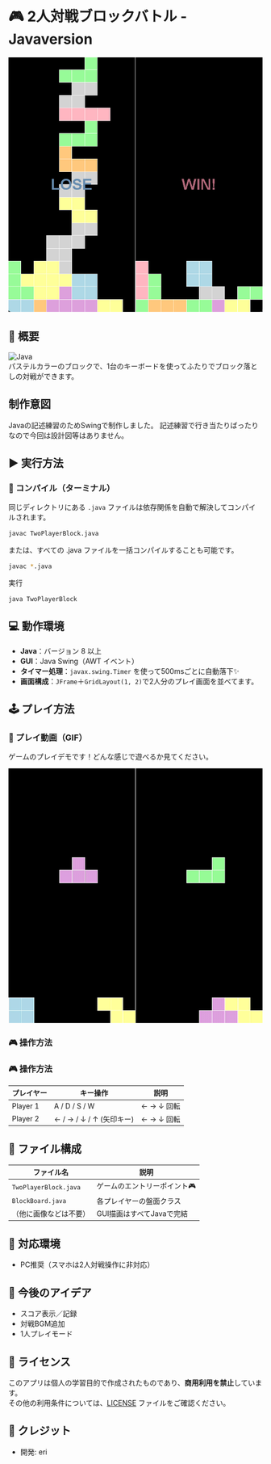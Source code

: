 # 🎮 2人対戦ブロックバトル - Javaversion

![Screenshot](images/block.jpg) 

## 🧩 概要

![Java](https://img.shields.io/badge/Java-Swing-orange?logo=java)  
パステルカラーのブロックで、1台のキーボードを使ってふたりでブロック落としの対戦ができます。

## 制作意図

Javaの記述練習のためSwingで制作しました。
記述練習で行き当たりばったりなので今回は設計図等はありません。

## ▶️ 実行方法

### 🔧 コンパイル（ターミナル）

同じディレクトリにある `.java` ファイルは依存関係を自動で解決してコンパイルされます。
```bash
javac TwoPlayerBlock.java
```
または、すべての .java ファイルを一括コンパイルすることも可能です。
```bash
javac *.java
```
実行
```bash
java TwoPlayerBlock
```

## 💻 動作環境

- **Java**：バージョン 8 以上
- **GUI**：Java Swing（AWT イベント）
- **タイマー処理**：`javax.swing.Timer` を使って500msごとに自動落下✨
- **画面構成**：`JFrame`＋`GridLayout(1, 2)`で2人分のプレイ画面を並べてます。

## 🕹️ プレイ方法

### 🚀 プレイ動画（GIF）

ゲームのプレイデモです！どんな感じで遊べるか見てください。

![2人対戦ブロックバトルデモ](images/block.gif)

### 🎮 操作方法

### 🎮 操作方法

| プレイヤー  | キー操作               | 説明       |
|-------------|------------------------|------------|
| Player 1    | A / D / S / W          | ← → ↓ 回転 |
| Player 2    | ← / → / ↓ / ↑ (矢印キー) | ← → ↓ 回転 |

## 📁 ファイル構成

| ファイル名             | 説明                             |
|------------------------|----------------------------------|
| `TwoPlayerBlock.java`  | ゲームのエントリーポイント🎮      |
| `BlockBoard.java`      | 各プレイヤーの盤面クラス   |
| （他に画像などは不要） | GUI描画はすべてJavaで完結         |

## 📱 対応環境

- PC推奨（スマホは2人対戦操作に非対応）

## 🐣 今後のアイデア

- スコア表示／記録
- 対戦BGM追加
- 1人プレイモード

## 📜 ライセンス

このアプリは個人の学習目的で作成されたものであり、**商用利用を禁止**しています。  
その他の利用条件については、[LICENSE](./LICENSE) ファイルをご確認ください。


## 🙌 クレジット
- 開発: eri


